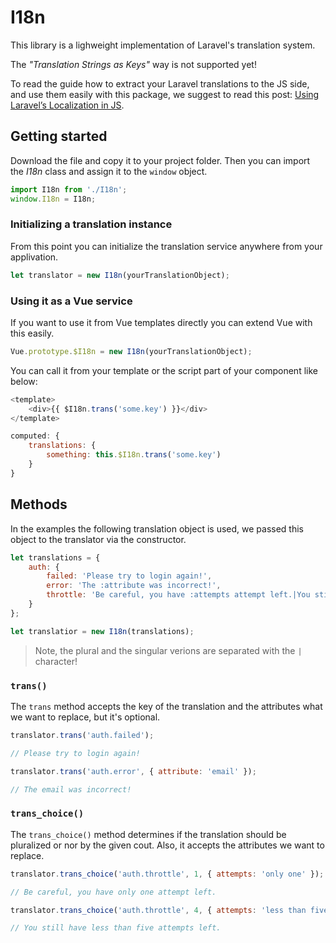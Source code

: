 # I18n

This library is a lighweight implementation of Laravel's translation system.

The *"Translation Strings as Keys"* way is not supported yet!

To read the guide how to extract your Laravel translations to the JS side,
and use them easily with this package, we suggest to read this post:
[Using Laravel’s Localization in JS](https://pineco.de/using-laravels-localization-js/).

## Getting started

Download the file and copy it to your project folder.
Then you can import the *I18n* class and assign it to the ``window`` object.

```js
import I18n from './I18n';
window.I18n = I18n;
```

### Initializing a translation instance

From this point you can initialize the translation service anywhere from your applivation.

```js
let translator = new I18n(yourTranslationObject);
```

### Using it as a Vue service

If you want to use it from Vue templates directly you can extend Vue with this easily.

```js
Vue.prototype.$I18n = new I18n(yourTranslationObject);
```

You can call it from your template or the script part of your component like below:

```js
<template>
    <div>{{ $I18n.trans('some.key') }}</div>
</template>
```

```js
computed: {
    translations: {
        something: this.$I18n.trans('some.key')
    }
}
```

## Methods

In the examples the following translation object is used, we passed this object to the translator via the constructor.

```js
let translations = {
    auth: {
        failed: 'Please try to login again!',
        error: 'The :attribute was incorrect!',
        throttle: 'Be careful, you have :attempts attempt left.|You still have :attempts attempts left.'
    }
};

let translatior = new I18n(translations);
```
> Note, the plural and the singular verions are separated with the ``|`` character!


### ``trans()``

The ``trans`` method accepts the key of the translation and the attributes what we want to replace, but it's optional.

```js
translator.trans('auth.failed');

// Please try to login again!

translator.trans('auth.error', { attribute: 'email' });

// The email was incorrect!
```

### ``trans_choice()``

The ``trans_choice()`` method determines if the translation should be pluralized or nor by the given cout.
Also, it accepts the attributes we want to replace.

```js
translator.trans_choice('auth.throttle', 1, { attempts: 'only one' });

// Be careful, you have only one attempt left.

translator.trans_choice('auth.throttle', 4, { attempts: 'less than five' });

// You still have less than five attempts left.
```

